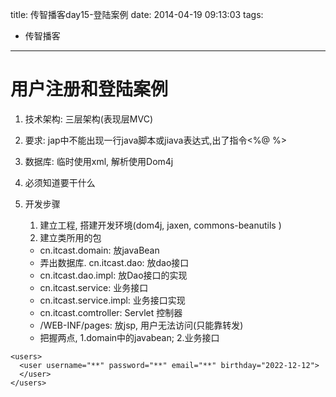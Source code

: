 title: 传智播客day15-登陆案例
date: 2014-04-19 09:13:03
tags:
- 传智播客
---

# 用户注册和登陆案例 #

1. 技术架构: 三层架构(表现层MVC)
    
2. 要求: jap中不能出现一行java脚本或jiava表达式,出了指令<%@ %>
3. 数据库: 临时使用xml, 解析使用Dom4j
4. 必须知道要干什么
5. 开发步骤

    1. 建立工程, 搭建开发环境(dom4j, jaxen, commons-beanutils )
    2. 建立类所用的包    
      * cn.itcast.domain: 放javaBean
      * 弄出数据库. cn.itcast.dao: 放dao接口
      * cn.itcast.dao.impl: 放Dao接口的实现
      * cn.itcast.service: 业务接口
      * cn.itcast.service.impl: 业务接口实现
      * cn.itcast.comtroller: Servlet 控制器
      * /WEB-INF/pages: 放jsp, 用户无法访问(只能靠转发)
      * 把握两点, 1.domain中的javabean; 2.业务接口

~~~~~~
<users>
  <user username="**" password="**" email="**" birthday="2022-12-12">
  </user>
</users>

~~~~~~
